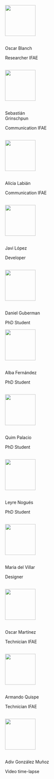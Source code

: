 <div class="row">
   <div class="col-md-3 col-xs-4">
      <img src="/img/people/blanch.png" class="image-responsive" width="100">
     <br><br>
     <p class="tagline">Oscar Blanch</p>
     <p class="description">Researcher IFAE</p>
     <br>
   </div>
   <div class="col-md-3 col-xs-4">
      <img src="/img/people/sebastian.png" class="image-responsive" width="100">
     <br><br>
     <p class="tagline">Sebastián <br>Grinschpun</p>
     <p class="description">Communication IFAE</p>
     <br>
   </div>
   <div class="col-md-3 col-xs-4">
      <img src="/img/people/alicia.png" class="image-responsive" width="100">
     <br><br>
     <p class="tagline">Alícia Labián</p>
     <p class="description">Communication IFAE</p>
     <br>
   </div>
   <div class="col-md-3 col-xs-4">
      <img src="/img/people/javi_lopez.jpg" class="image-responsive" width="100">
     <br><br>
     <p class="tagline">Javi López</p>
     <p class="description">Developer</p>
     <br>
   </div>
 </div>

   <div class="row">
   <div class="col-md-3 col-xs-4">
      <img src="/img/people/daniel.png" class="image-responsive" width="100">
      <br><br>
     <p class="tagline">Daniel Guberman</p>
     <p class="description">PhD Student</p>
   </div>
   <div class="col-md-3 col-xs-4">
      <img src="/img/people/alba.png" class="image-responsive" width="100">
      <br><br>
     <p class="tagline">Alba Fernández</p>
     <p class="description">PhD Student</p>
     <br>
   </div>
   <div class="col-md-3 col-xs-4">
      <img src="/img/people/quim.png" class="image-responsive" width="100">
      <br><br>
      <p class="tagline">Quim Palacio</p>
      <p class="description">PhD Student</p>
      <br>

   </div>
   <div class="col-md-3 col-xs-4">
      <img src="/img/people/leyre.png" class="image-responsive" width="100">
      <br><br>
      <p class="tagline">Leyre Nogués</p>
      <p class="description">PhD Student</p>
      <br>
   </div>
   </div>



   <div class="row">
   <div class="col-md-3 col-xs-4">
      <img src="/img/people/delvillar.png" class="image-responsive" width="100">
       <br><br>
     <p class="tagline">Maria del Villar</p>
     <p class="description">Designer</p>
     <br>
   </div>
   <div class="col-md-3 col-xs-4">
      <img src="/img/people/oscar_mart.png" class="image-responsive" width="100">
       <br><br>
     <p class="tagline">Oscar Martínez</p>
     <p class="description">Technician IFAE</p>
     <br>
   </div>
   <div class="col-md-3 col-xs-4">
      <img src="/img/people/armando.png" class="image-responsive" width="100">
       <br><br>
     <p class="tagline">Armando Quispe</p>
     <p class="description">Technician IFAE</p>
     <br>
   </div>
   <div class="col-md-3 col-xs-4">
      <img src="/img/people/adiv.png" class="image-responsive" width="100">
       <br><br>
     <p class="tagline">Adiv González Muñoz</p>
     <p class="description">Video time-lapse</p>
     <br>
   </div>
   </div>
